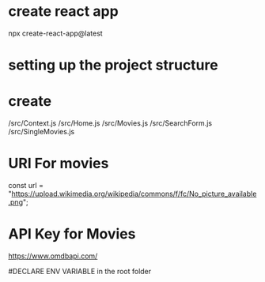 # create react app

npx create-react-app@latest

# setting up the project structure

# create

/src/Context.js
/src/Home.js
/src/Movies.js
/src/SearchForm.js
/src/SingleMovies.js

# URl For movies

const url =
"https://upload.wikimedia.org/wikipedia/commons/f/fc/No_picture_available.png";

# API Key for Movies

https://www.omdbapi.com/

#DECLARE ENV VARIABLE in the root folder
